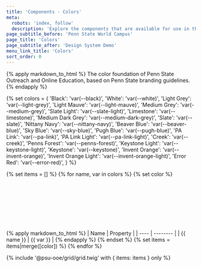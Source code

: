 ```yaml
---
title: 'Components - Colors'
meta:
  robots: 'index, follow'
  description: 'Explore the components that are available for use in the design system.'
page_subtitle_before: 'Penn State World Campus'
page_title: 'Colors'
page_subtitle_after: 'Design System Demo'
menu_link_title: 'Colors'
sort_order: 0
---
```

{% apply markdown_to_html %}
  The color foundation of Penn State Outreach and Online Education, based on Penn State branding guidelines.
{% endapply %}

{% set colors = {
  'Black': 'var(--black)',
  'White': 'var(--white)',
  'Light Grey': 'var(--light-grey)',
  'Light Mauve': 'var(--light-mauve)',
  'Medium Grey': 'var(--medium-grey)',
  'Slate Light': 'var(--slate-light)',
  'Limestone': 'var(--limestone)',
  'Medium Dark Grey': 'var(--medium-dark-grey)',
  'Slate': 'var(--slate)',
  'Nittany Navy': 'var(--nittany-navy)',
  'Beaver Blue': 'var(--beaver-blue)',
  'Sky Blue': 'var(--sky-blue)',
  'Pugh Blue': 'var(--pugh-blue)',
  'PA Link': 'var(--pa-link)',
  'PA Link Light': 'var(--pa-link-light)',
  'Creek': 'var(--creek)',
  'Penns Forest': 'var(--penns-forest)',
  'Keystone Light': 'var(--keystone-light)',
  'Keystone': 'var(--keystone)',
  'Invent Orange': 'var(--invent-orange)',
  'Invent Orange Light': 'var(--invent-orange-light)',
  'Error Red': 'var(--error-red)',
} %}

{% set items = [] %}
{% for name, var in colors %}
  {% set color %}
    <div style="aspect-ratio:4;background-color: {{ var }};border-radius:.5rem .5rem 0 0;"></div>
    {% apply markdown_to_html %}
      | Name | Property |
      | ---- | -------- |
      | {{ name }} | {{ var }} |
    {% endapply %}
  {% endset %}
  {% set items = items|merge([color]) %}
{% endfor %}

{% include '@psu-ooe/grid/grid.twig' with {
  items: items
} only %}